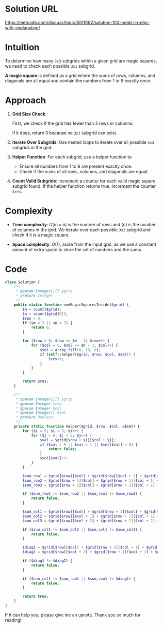 # Solution URL

https://leetcode.com/discuss/topic/5611092/solution-100-beats-in-php-with-explanation/

# Intuition

To determine how many `3x3` subgrids within a given grid are magic squares, we need to check each possible `3x3` subgrid.

**A magic square** is defined as a grid where the sums of rows, columns, and diagonals are all equal and contain the numbers from 1 to 9 exactly once.

# Approach

1. **Grid Size Check**:

   First, we check if the grid has fewer than 3 rows or columns.

   If it does, return 0 because no `3x3` subgrid can exist.

2. **Iterate Over Subgrids**:
   Use nested loops to iterate over all possible `3x3` subgrids in the grid.

3. **Helper Function**:
   For each subgrid, use a helper function to:
    - Ensure all numbers from 1 to 9 are present exactly once.
    - Check if the sums of all rows, columns, and diagonals are equal.

4. **Count Valid Subgrids**:
   Increment a counter for each valid magic square subgrid found.
    If the helper function returns true, increment the counter `$res`.

# Complexity
- **Time complexity**: $O(\text{m} \times \text{n})$ is the number of rows and (n) is the number of columns in the grid. We iterate over each possible `3x3` subgrid and check if it is a magic square.

- **Space complexity**: $O(1)$, aside from the input grid, as we use a constant amount of extra space to store the set of numbers and the sums.

# Code
```php
class Solution {
    /**
     * @param Integer[][] $grid
     * @return Integer
     */
    public static function numMagicSquaresInside($grid) {
        $m = count($grid);
        $n = count($grid[0]);
        $res = 0;
        if ($m < 3 || $n < 3) {
            return 0;
        }

        for ($row = 0; $row <= $m - 3; $row++) {
            for ($col = 0; $col <= $n - 3; $col++) {
                $set = array_fill(0, 10, 0);
                if (self::helper($grid, $row, $col, $set)) {
                    $res++;
                }
            }
        }

        return $res;
    }

    /**
     * @param Integer[][] $grid
     * @param Integer $row
     * @param Integer $col
     * @param Integer[] $set
     * @return Boolean
     */
    private static function helper($grid, $row, $col, &$set) {
        for ($i = 0; $i < 3; $i++) {
            for ($j = 0; $j < 3; $j++) {
                $val = $grid[$row + $i][$col + $j];
                if ($val > 9 || $val < 1 || $set[$val] > 0) {
                    return false;
                }
                $set[$val]++;
            }
        }

        $sum_row1 = $grid[$row][$col] + $grid[$row][$col + 1] + $grid[$row][$col + 2];
        $sum_row2 = $grid[$row + 1][$col] + $grid[$row + 1][$col + 1] + $grid[$row + 1][$col + 2];
        $sum_row3 = $grid[$row + 2][$col] + $grid[$row + 2][$col + 1] + $grid[$row + 2][$col + 2];

        if ($sum_row1 != $sum_row2 || $sum_row1 != $sum_row3) {
            return false;
        }

        $sum_col1 = $grid[$row][$col] + $grid[$row + 1][$col] + $grid[$row + 2][$col];
        $sum_col2 = $grid[$row][$col + 1] + $grid[$row + 1][$col + 1] + $grid[$row + 2][$col + 1];
        $sum_col3 = $grid[$row][$col + 2] + $grid[$row + 1][$col + 2] + $grid[$row + 2][$col + 2];

        if ($sum_col1 != $sum_col2 || $sum_col1 != $sum_col3) {
            return false;
        }

        $diag1 = $grid[$row][$col] + $grid[$row + 1][$col + 1] + $grid[$row + 2][$col + 2];
        $diag2 = $grid[$row][$col + 2] + $grid[$row + 1][$col + 1] + $grid[$row + 2][$col];

        if ($diag1 != $diag2) {
            return false;
        }

        if ($sum_col1 != $sum_row1 || $sum_row1 != $diag1) {
            return false;
        }

        return true;
    }
}
```

If it can help you, please give me an upvote. Thank you so much for reading!
